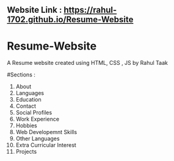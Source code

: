 ## Website Link : https://rahul-1702.github.io/Resume-Website

# Resume-Website
A Resume website created using HTML, CSS , JS by Rahul Taak

#Sections :
1. About
2. Languages
3. Education
4. Contact
5. Social Profiles
6. Work Experience
7. Hobbies
8. Web Developemnt Skills
9. Other Languages
10. Extra Curricular Interest
11. Projects
